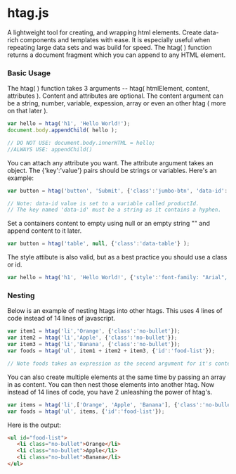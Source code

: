 # htag.js
A lightweight tool for creating, and wrapping html elements. Create data-rich components and templates with ease. It is especially useful when repeating large data sets and was build for speed. The htag( ) function returns a document fragment which you can append to any HTML element.

### Basic Usage
The htag( ) function takes 3 arguments -- htag( htmlElement, content, attributes ). Content and attributes are optional. The content argument can be a string, number, variable, expession, array or even an other htag ( more on that later ).
```javascript
var hello = htag('h1', 'Hello World!');
document.body.appendChild( hello );

// DO NOT USE: document.body.innerHTML = hello;
//ALWAYS USE: appendChild()
```
You can attach any attribute you want. The attribute argument takes an object. The {'key':'value'} pairs should be strings or variables. Here's an example:
```javascript
var button = htag('button', 'Submit', {'class':'jumbo-btn', 'data-id': productId } );

// Note: data-id value is set to a variable called productId.
// The key named 'data-id' must be a string as it contains a hyphen.
```
Set a containers content to empty using null or an empty string "" and append content to it later.
```javascript
var button = htag('table', null, {'class':'data-table'} );
```

The style attibute is also valid, but as a best practice you should use a class or id.
```javascript
var hello = htag('h1', 'Hello World!', {'style':'font-family: "Arial", sans-serif; color:red'} );
```
### Nesting
Below is an example of nesting htags into other htags. This uses 4 lines of code instead of 14 lines of javascript.
```javascript
var item1 = htag('li','Orange', {'class':'no-bullet'});
var item2 = htag('li','Apple', {'class':'no-bullet'});
var item3 = htag('li','Banana', {'class':'no-bullet'});
var foods = htag('ul', item1 + item2 + item3, {'id':'food-list'});

// Note foods takes an expression as the second argument for it's content.
```
You can also create multiple elements at the same time by passing an array in as content. You can then nest those elements into another htag. Now instead of 14 lines of code, you have 2 unleashing the power of htag's. 
```javascript
var items = htag('li',['Orange', 'Apple', 'Banana'], {'class':'no-bullet'});
var foods = htag('ul', items, {'id':'food-list'});
```
Here is the output:
```html
<ul id="food-list">
   <li class="no-bullet">Orange</li>
   <li class="no-bullet">Apple</li>
   <li class="no-bullet">Banana</li>
</ul>
```

